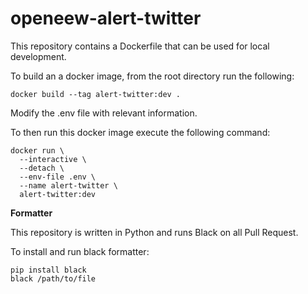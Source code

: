 # openeew-alert-twitter

This repository contains a Dockerfile that can be used for local development.

To build an a docker image, from the root directory run the following:

```
docker build --tag alert-twitter:dev .
```

Modify the .env file with relevant information.

To then run this docker image execute the following command:

```
docker run \
  --interactive \
  --detach \
  --env-file .env \
  --name alert-twitter \
  alert-twitter:dev
```

**Formatter**

This repository is written in Python and runs Black on all Pull Request.

To install and run black formatter:

```
pip install black
black /path/to/file
```
